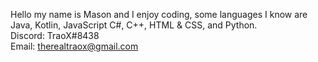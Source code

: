 Hello my name is Mason and I enjoy coding, some languages I know are Java, Kotlin, JavaScript C#, C++, HTML & CSS, and Python.<br>
Discord: TraoX#8438<br>
Email: therealtraox@gmail.com
